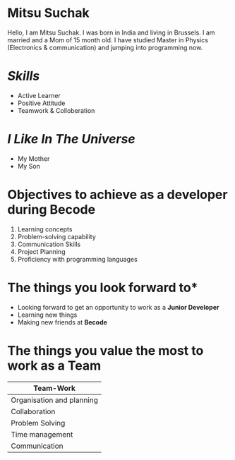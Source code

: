 

<!--
**mitsusuchak91/mitsusuchak91** is a ✨ _special_ ✨ repository because its `README.md` (this file) appears on your GitHub profile.

Here are some ideas to get you started:

- 🔭 I’m currently working on ...
- 🌱 I’m currently learning ...
- 👯 I’m looking to collaborate on ...
- 🤔 I’m looking for help with ...
- 💬 Ask me about ...
- 📫 How to reach me: ...
- 😄 Pronouns: ...
- ⚡ Fun fact: ...
-->
# Mitsu Suchak

Hello, I am Mitsu Suchak. I was born in India and living in Brussels. I am married and a Mom of 15 month old. I have studied Master in Physics (Electronics & communication) and jumping into programming now.

# *Skills*

* Active Learner
* Positive Attitude
* Teamwork & Colloberation

# *I Like In The Universe*

* My Mother
* My Son

# Objectives to achieve as a developer during **Becode**

1. Learning concepts
1. Problem-solving capability
1. Communication Skills
1. Project Planning
1. Proficiency with programming languages

# The things you look forward to*

* Looking forward to get an opportunity to work as a __Junior Developer__
* Learning new things
* Making new friends at __Becode__

# The things you value the most to work as a **Team**

| Team-Work |
| ------- |
| Organisation and planning |
| Collaboration |
| Problem Solving |
| Time management |
| Communication |

